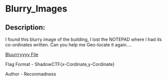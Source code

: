 
# Blurry_Images
## Description:
I found this blurry image of the building, I lost the NOTEPAD where I had its co-ordinates written. Can you help me Geo-locate it again....

[Bluurrryyyy File]( https://drive.google.com/file/d/1GWTToDrDdJrYGQTuFleg7qp_jidB-OKL/view?usp=sharing)

Flag Format - ShadowCTF{x-Cordinate,y-Cordinate}

Author - Reconmadness

